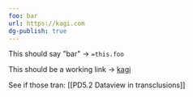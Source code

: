 ```yaml
---
foo: bar
url: https://kagi.com
dg-publish: true
---
```

This should say "bar" ->  `=this.foo`

This should be a working link -> [kagi](`=this.url`)

See if those tran: [[PD5.2 Dataview in transclusions]]
